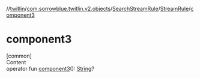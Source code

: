 //[twitlin](../../../index.md)/[com.sorrowblue.twitlin.v2.objects](../../index.md)/[SearchStreamRule](../index.md)/[StreamRule](index.md)/[component3](component3.md)



# component3  
[common]  
Content  
operator fun [component3](component3.md)(): [String](https://kotlinlang.org/api/latest/jvm/stdlib/kotlin/-string/index.html)?  




